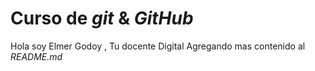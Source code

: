 # Curso de _git_ & _GitHub_
Hola soy Elmer Godoy , Tu docente Digital
Agregando mas contenido al _README.md_
